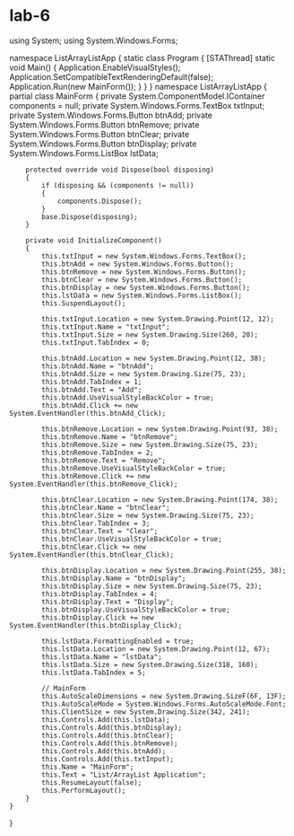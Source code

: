 # lab-6
using System;
using System.Windows.Forms;

namespace ListArrayListApp
{
    static class Program
    {
        [STAThread]
        static void Main()
        {
            Application.EnableVisualStyles();
            Application.SetCompatibleTextRenderingDefault(false);
            Application.Run(new MainForm());
        }
    }
}
namespace ListArrayListApp
{
    partial class MainForm
    {
        private System.ComponentModel.IContainer components = null;
        private System.Windows.Forms.TextBox txtInput;
        private System.Windows.Forms.Button btnAdd;
        private System.Windows.Forms.Button btnRemove;
        private System.Windows.Forms.Button btnClear;
        private System.Windows.Forms.Button btnDisplay;
        private System.Windows.Forms.ListBox lstData;

        protected override void Dispose(bool disposing)
        {
            if (disposing && (components != null))
            {
                components.Dispose();
            }
            base.Dispose(disposing);
        }

        private void InitializeComponent()
        {
            this.txtInput = new System.Windows.Forms.TextBox();
            this.btnAdd = new System.Windows.Forms.Button();
            this.btnRemove = new System.Windows.Forms.Button();
            this.btnClear = new System.Windows.Forms.Button();
            this.btnDisplay = new System.Windows.Forms.Button();
            this.lstData = new System.Windows.Forms.ListBox();
            this.SuspendLayout();

            this.txtInput.Location = new System.Drawing.Point(12, 12);
            this.txtInput.Name = "txtInput";
            this.txtInput.Size = new System.Drawing.Size(260, 20);
            this.txtInput.TabIndex = 0;

            this.btnAdd.Location = new System.Drawing.Point(12, 38);
            this.btnAdd.Name = "btnAdd";
            this.btnAdd.Size = new System.Drawing.Size(75, 23);
            this.btnAdd.TabIndex = 1;
            this.btnAdd.Text = "Add";
            this.btnAdd.UseVisualStyleBackColor = true;
            this.btnAdd.Click += new System.EventHandler(this.btnAdd_Click);

            this.btnRemove.Location = new System.Drawing.Point(93, 38);
            this.btnRemove.Name = "btnRemove";
            this.btnRemove.Size = new System.Drawing.Size(75, 23);
            this.btnRemove.TabIndex = 2;
            this.btnRemove.Text = "Remove";
            this.btnRemove.UseVisualStyleBackColor = true;
            this.btnRemove.Click += new System.EventHandler(this.btnRemove_Click);

            this.btnClear.Location = new System.Drawing.Point(174, 38);
            this.btnClear.Name = "btnClear";
            this.btnClear.Size = new System.Drawing.Size(75, 23);
            this.btnClear.TabIndex = 3;
            this.btnClear.Text = "Clear";
            this.btnClear.UseVisualStyleBackColor = true;
            this.btnClear.Click += new System.EventHandler(this.btnClear_Click);

            this.btnDisplay.Location = new System.Drawing.Point(255, 38);
            this.btnDisplay.Name = "btnDisplay";
            this.btnDisplay.Size = new System.Drawing.Size(75, 23);
            this.btnDisplay.TabIndex = 4;
            this.btnDisplay.Text = "Display";
            this.btnDisplay.UseVisualStyleBackColor = true;
            this.btnDisplay.Click += new System.EventHandler(this.btnDisplay_Click);

            this.lstData.FormattingEnabled = true;
            this.lstData.Location = new System.Drawing.Point(12, 67);
            this.lstData.Name = "lstData";
            this.lstData.Size = new System.Drawing.Size(318, 160);
            this.lstData.TabIndex = 5;

            // MainForm
            this.AutoScaleDimensions = new System.Drawing.SizeF(6F, 13F);
            this.AutoScaleMode = System.Windows.Forms.AutoScaleMode.Font;
            this.ClientSize = new System.Drawing.Size(342, 241);
            this.Controls.Add(this.lstData);
            this.Controls.Add(this.btnDisplay);
            this.Controls.Add(this.btnClear);
            this.Controls.Add(this.btnRemove);
            this.Controls.Add(this.btnAdd);
            this.Controls.Add(this.txtInput);
            this.Name = "MainForm";
            this.Text = "List/ArrayList Application";
            this.ResumeLayout(false);
            this.PerformLayout();
        }
    }
}
